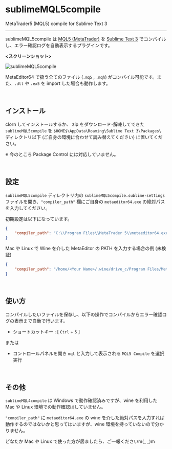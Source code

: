 # sublimeMQL5compile
MetaTrader5 (MQL5) compile for Sublime Text 3

---

sublimeMQL5compile は [MQL5 (MetaTrader)](http://www.metaquotes.net/en/metatrader5) を [Sublime Text 3](https://www.sublimetext.com/3) でコンパイルし、エラー確認ログを自動表示するプラグインです。 

**<スクリーンショット>**

![sublimeMQL5compile](http://cdn-ak.f.st-hatena.com/images/fotolife/m/mofoolog/20160423/20160423192051.gif?1461406887 "sublimeMQL5compile-gif")

MetaEditor64 で扱う全てのファイル (`.mq5` , `.mqh`) がコンパイル可能です。また、`.dll` や `.ex5` を import した場合も動作します。  

&nbsp;

## インストール

clorn してインストールするか、 zip をダウンロード･解凍してできた `sublimeMQL5compile` を `$HOME$\AppData\Roaming\Sublime Text 3\Packages\` ディレクトリ以下 (ご自身の環境に合わせて読み替えてください) に置いてください。  

※ 今のところ Package Control には対応していません。  

&nbsp;

## 設定

`sublimeMQL5compile` ディレクトリ内の `sublimeMQL5compile.sublime-settings` ファイルを開き、`"compiler_path"` 欄にご自身の `metaeditor64.exe` の絶対パスを入力してください。 

初期設定は以下になっています。  

```json
{
    "compiler_path": "C:\\Program Files\\MetaTrader 5\\metaeditor64.exe"
}
```

Mac や Linux で Wine を介した MetaEditor の PATH を入力する場合の例 (未検証)

```json
{
    "compiler_path": "/home/<Your Name>/.wine/drive_c/Program Files/MetaTrader 5/metaeditor64.exe"
}
```

&nbsp;

## 使い方

コンパイルしたいファイルを保存し、以下の操作でコンパイルからエラー確認ログの表示まで自動で行います。  

* ショートカットキー : [ `Ctrl` + `5` ]

または

* コントロールパネルを開き `mql` と入力して表示される `MQL5 Compile` を選択実行

&nbsp;

## その他

`sublimeMQL4compile` は Windows で動作確認済みですが、wine を利用した Mac や Linux 環境での動作確認はしていません。  

`"compiler_path"` に `metaeditor64.exe` の wine を介した絶対パスを入力すれば動作するのではないかと思ってはいますが、wine 環境を持っていないので分かりません。 

どなたか Mac や Linux で使った方が居ましたら、ご一報くださいm(_ _)m

&nbsp;
